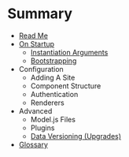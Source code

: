 # Summary

* [Read Me](README.md)
* [On Startup](docs/lifecycle/startup.md)
  * [Instantiation Arguments](docs/lifecycle/startup/instantiation.md)
  * [Bootstrapping](docs/lifecycle/startup/bootstrap.md)
* Configuration
  * Adding A Site
  * Component Structure
  * Authentication
  * Renderers
* Advanced
  * Model.js Files
  * Plugins
  * [Data Versioning (Upgrades)](docs/upgrade.md)
* [Glossary](docs/GLOSSARY.md)
